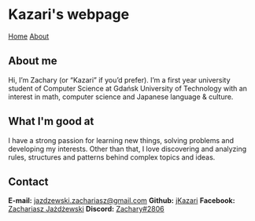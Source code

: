 # Kazari's webpage
[Home](main.md) [About](about.md)

## About me
Hi, I’m Zachary (or “Kazari” if you’d prefer). 
I’m a first year university student of Computer 
Science at Gdańsk University of Technology 
with an interest in math, computer science 
and Japanese language & culture.

## What I'm good at
I have a strong passion for learning 
new things, solving problems and developing 
my interests. Other than that, I love discovering 
and analyzing rules, structures and patterns 
behind complex topics and ideas.

## Contact
**E-mail:** [jazdzewski.zachariasz@gmail.com](mailto:jazdzewski.zachariasz@gmail.com)
**Github:** [jKazari](https://github.com/jKazari)
**Facebook:** [Zachariasz Jażdżewski](https://www.facebook.com/zachariasz.jazdzewski)
**Discord:** [Zachary#2806](https://discord.com/users/277427825416470530)